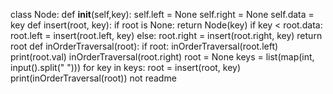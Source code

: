 class Node: 
    def __init__(self,key): 
        self.left = None
        self.right = None
        self.data = key 
def insert(root, key):
    if root is None:
        return Node(key)
    if key < root.data:
        root.left = insert(root.left, key)
    else:
        root.right = insert(root.right, key)
    return root
def inOrderTraversal(root): 
    if root: 
        inOrderTraversal(root.left) 
        print(root.val) 
        inOrderTraversal(root.right) 
root = None
keys = list(map(int, input().split(" ")))
for key in keys:
    root = insert(root, key)
print(inOrderTraversal(root))
 not readme

